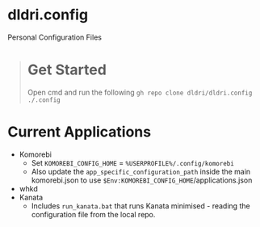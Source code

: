 # dldri.config
Personal Configuration Files
> # Get Started
>
> Open cmd and run the following
> ```gh repo clone dldri/dldri.config ./.config```

# Current Applications
- Komorebi
  - Set ```KOMOREBI_CONFIG_HOME``` = ```%USERPROFILE%/.config/komorebi```
  - Also update the ```app_specific_configuration_path``` inside the main komorebi.json to use ```$Env:KOMOREBI_CONFIG_HOME```/applications.json
- whkd
- Kanata
  - Includes ```run_kanata.bat``` that runs Kanata minimised - reading the configuration file from the local repo.
